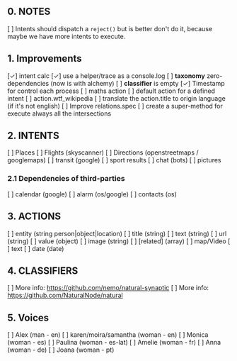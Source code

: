 ## 0. NOTES
  [ ] Intents should dispatch a `reject()` but is better don't do it, because maybe we have more intents to execute.

## 1. Improvements
  [✓] intent calc
  [✓] use a helper/trace as a console.log
  [ ] **taxonomy** zero-dependencies (now is with alchemy)
  [ ] **classifier** is empty
  [✓] Timestamp for control each process
  [ ] maths action
  [ ] default action for a defined intent
  [ ] action.wtf_wikipedia
  [ ] translate the action.title to origin language (if it's not english)
  [ ] Improve relations.spec
  [ ] create a super-method for execute always all the intersections

## 2. INTENTS
  [ ] Places
  [ ] Flights (skyscanner)
  [ ] Directions (openstreetmaps / googlemaps)
  [ ] transit (google)
  [ ] sport results
  [ ] chat (bots)
  [ ] pictures
### 2.1 Dependencies of third-parties
  [ ] calendar (google)
  [ ] alarm (os/google)
  [ ] contacts (os)

## 3. ACTIONS
  [ ] entity (string person|object|location)
  [ ] title (string)
  [ ] text (string)
  [ ] url (string)
  [ ] value (object)
  [ ] image (string)
  [ ] [related] (array)
    [ ] map/Video
    [ ] text
  [ ] date (date)

## 4. CLASSIFIERS
  [ ] More info: https://github.com/nemo/natural-synaptic
  [ ] More info: https://github.com/NaturalNode/natural

## 5. Voices
  [ ] Alex (man - en)
  [ ] karen/moira/samantha (woman - en)
  [ ] Monica (woman - es)
  [ ] Paulina (woman - es-lat)
  [ ] Amelie (woman - fr)
  [ ] Anna (woman - de)
  [ ] Joana (woman - pt)
